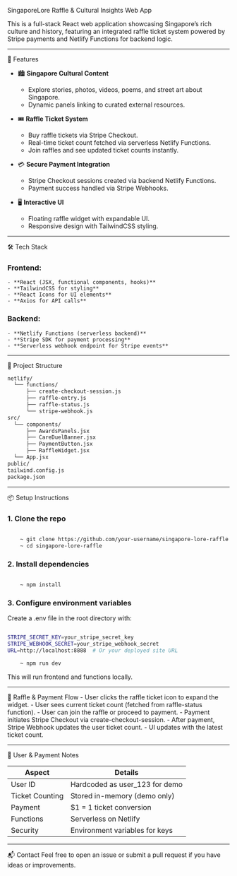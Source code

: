 SingaporeLore Raffle & Cultural Insights Web App

This is a full-stack React web application showcasing Singapore’s rich culture and history, featuring an integrated raffle ticket system powered by Stripe payments and Netlify Functions for backend logic.

---

🚀 Features

- 🏙️ **Singapore Cultural Content**
    - Explore stories, photos, videos, poems, and street art about Singapore.
    - Dynamic panels linking to curated external resources.

- 🎟️ **Raffle Ticket System**
    - Buy raffle tickets via Stripe Checkout.
    - Real-time ticket count fetched via serverless Netlify Functions.
    - Join raffles and see updated ticket counts instantly.

- 💳 **Secure Payment Integration**
    - Stripe Checkout sessions created via backend Netlify Functions.
    - Payment success handled via Stripe Webhooks.

- 🖥️ **Interactive UI**
    - Floating raffle widget with expandable UI.
    - Responsive design with TailwindCSS styling.

---

🛠️ Tech Stack

### Frontend:
    - **React (JSX, functional components, hooks)**
    - **TailwindCSS for styling**
    - **React Icons for UI elements**
    - **Axios for API calls**

### Backend:
    - **Netlify Functions (serverless backend)**
    - **Stripe SDK for payment processing**
    - **Serverless webhook endpoint for Stripe events**

---

📁 Project Structure

```bash
netlify/
  └── functions/
      ├── create-checkout-session.js
      ├── raffle-entry.js
      ├── raffle-status.js
      └── stripe-webhook.js
src/
  └── components/
      ├── AwardsPanels.jsx
      ├── CareDuelBanner.jsx
      ├── PaymentButton.jsx
      ├── RaffleWidget.jsx
  └── App.jsx
public/
tailwind.config.js
package.json
```

---

📦 Setup Instructions
### 1. Clone the repo
```bash

    ~ git clone https://github.com/your-username/singapore-lore-raffle.git
    ~ cd singapore-lore-raffle
```

### 2. Install dependencies
```bash

    ~ npm install
```
### 3. Configure environment variables
Create a .env file in the root directory with:
```bash

STRIPE_SECRET_KEY=your_stripe_secret_key
STRIPE_WEBHOOK_SECRET=your_stripe_webhook_secret
URL=http://localhost:8888  # Or your deployed site URL
```
```bash
    ~ npm run dev
```
This will run frontend and functions locally.

---

🧪 Raffle & Payment Flow
    - User clicks the raffle ticket icon to expand the widget.
    - User sees current ticket count (fetched from raffle-status function).
    - User can join the raffle or proceed to payment.
    - Payment initiates Stripe Checkout via create-checkout-session.
    - After payment, Stripe Webhook updates the user ticket count.
    - UI updates with the latest ticket count.

---

🔐 User & Payment Notes

|Aspect	            |Details                       |
|-------------------|------------------------------|
|User ID	        |Hardcoded as user_123 for demo|
|Ticket Counting	|Stored in-memory (demo only)  |
|Payment	        |$1 = 1 ticket conversion      |
|Functions	        |Serverless on Netlify         |
|Security	        |Environment variables for keys|

---

📬 Contact
Feel free to open an issue or submit a pull request if you have ideas or improvements.